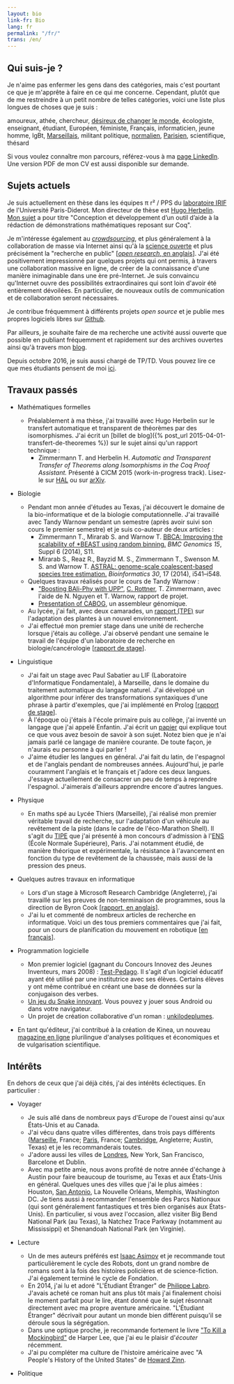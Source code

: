 ```yaml
---
layout: bio
link-fr: Bio
lang: fr
permalink: "/fr/"
trans: /en/
---
```


Qui suis-je ?
-------------

Je n'aime pas enfermer les gens dans des catégories, mais c'est
pourtant ce que je m'apprête à faire en ce qui me concerne.
Cependant, plutôt que de me restreindre à un petit nombre de telles
catégories, voici une liste plus longues de choses que je suis :

amoureux, athée, chercheur,
[désireux de changer le monde](/fr/changer-le-monde),
écologiste, enseignant,
étudiant, Européen, féministe,
Français, informaticien, jeune homme,
lgBt, [Marseillais](/fr/marseille),
militant politique, [normalien](http://www.ens.fr),
[Parisien](/fr/paris), scientifique,
thésard

Si vous voulez connaître mon parcours,
référez-vous à ma [page LinkedIn](https://fr.linkedin.com/in/theozim).
Une version PDF de mon CV est aussi disponible sur demande.

Sujets actuels
--------------

Je suis actuellement en thèse dans les équipes π r² / PPS du
[laboratoire IRIF](https://www.irif.univ-paris-diderot.fr/)
de l'Université Paris-Diderot.
Mon directeur de thèse est
[Hugo Herbelin](http://pauillac.inria.fr/~herbelin/).
[Mon sujet](/pdf/sujet-these.pdf) a pour titre
"Conception et développement d’un outil d’aide à la
rédaction de démonstrations mathématiques reposant sur Coq".

Je m'intéresse également au
[_crowdsourcing_](http://fr.wikipedia.org/wiki/Crowdsourcing), et plus généralement
à la collaboration de masse via Internet ainsi qu'à la
[science ouverte](http://fr.wikipedia.org/wiki/Science_ouverte)
et plus précisément la "recherche en public"
[[_open research_, en anglais](http://en.wikipedia.org/wiki/Open_research)].
J'ai été positivement impressionné par quelques projets qui ont
permis, à travers une collaboration massive en ligne, de créer
de la connaissance d'une manière inimaginable dans une ère pré-Internet.
Je suis convaincu qu'Internet ouvre des possibilités extraordinaires qui
sont loin d'avoir été entièrement dévoilées.
En particulier, de nouveaux outils de communication et de collaboration
seront nécessaires.

Je contribue fréquemment à différents projets _open source_ et je publie
mes propres logiciels libres sur [Github](https://github.com/Zimmi48).

Par ailleurs, je souhaite faire de ma recherche une activité aussi ouverte
que possible en publiant fréquemment et rapidement sur des archives ouvertes
ainsi qu'à travers mon [blog](/fr/blog).

Depuis octobre 2016, je suis aussi chargé de TP/TD.
Vous pouvez lire ce que mes étudiants pensent de moi [ici](/fr/enseignement).

Travaux passés
--------------

* Mathématiques formelles
	* Préalablement à ma thèse, j'ai travaillé avec Hugo Herbelin
	sur le transfert automatique et transparent de théorèmes par
	des isomorphismes. J'ai écrit un
	[billet de blog]({% post_url 2015-04-01-transfert-de-theoremes %})
	sur le sujet ainsi qu'un rapport technique :
		* Zimmermann T. and Herbelin H. *Automatic and Transparent Transfer of Theorems along Isomorphisms in the Coq Proof Assistant.*
		Présenté à CICM 2015 (work-in-progress track).
		Lisez-le sur [HAL](https://hal.archives-ouvertes.fr/hal-01152588)
		ou sur [arXiv](http://arxiv.org/abs/1505.05028).

* Biologie
	* Pendant mon année d'études au Texas,
	j'ai découvert le domaine de la bio-informatique et de la
	biologie computationnelle.
	J'ai travaillé avec Tandy Warnow pendant un semestre
	(après avoir suivi son cours le premier semestre)
	et je suis co-auteur de deux articles :
		* Zimmermann T., Mirarab S. and Warnow T.
		[BBCA: Improving the scalability of *BEAST using random binning.](http://www.biomedcentral.com/1471-2164/15/S6/S11)
		_BMC Genomics 15_, Suppl 6 (2014), S11.
		* Mirarab S., Reaz R., Bayzid M. S., Zimmermann T.,
		Swenson M. S. and Warnow T.
		[ASTRAL: genome-scale coalescent-based species tree estimation.](http://bioinformatics.oxfordjournals.org/content/30/17/i541.long)
		_Bioinformatics 30_, 17 (2014), i541–i548. 
	* Quelques travaux réalisés pour le cours de Tandy Warnow :
		* ["Boosting BAli-Phy with UPP"](/pdf/boosting-bali-phy.pdf),
		[C. Rottner](http://fr.linkedin.com/in/cecilerottner), T. Zimmermann,
		avec l'aide de N. Nguyen et T. Warnow, rapport de projet.
		* [Presentation of CABOG](/pdf/presentation-CABOG.pdf),
		un assembleur génomique.
	* Au lycée, j'ai fait, avec deux camarades,
	un [rapport (TPE)](/pdf/TPE.pdf)
	sur l'adaptation des plantes à un nouvel environnement.
	* J'ai effectué mon premier stage dans une unité de recherche
	lorsque j'étais au collège. J'ai observé pendant une semaine
	le travail de l'équipe d'un
	laboratoire de recherche en biologie/cancérologie
	[[rapport de stage](/pdf/stage-IGC.pdf)].
	
* Linguistique
	* J'ai fait un stage avec Paul Sabatier
	au LIF (Laboratoire d'Informatique Fondamentale),
	à Marseille, dans le domaine du traitement automatique
	du langage naturel.
	J'ai développé un algorithme pour inférer des transformations
	syntaxiques d'une phrase à partir d'exemples, que j'ai implémenté
	en Prolog [[rapport de stage](/pdf/stage-LIF.pdf)].
	* À l'époque où j'étais à l'école primaire puis au collège,
	j'ai inventé un langage que j'ai appelé Enfantin.
	J'ai écrit un [papier](/pdf/enfantin.pdf)
	qui explique tout ce que vous avez
	besoin de savoir à son sujet.
	Notez bien que je n'ai jamais parlé ce langage de manière courante.
	De toute façon, je n'aurais eu personne à qui parler !
	* J'aime étudier les langues en général. J'ai fait du latin, de
	l'espagnol et de l'anglais pendant de nombreuses années.
	Aujourd'hui, je parle couramment l'anglais et le français et
	j'adore ces deux langues.
	J'essaye actuellement de consacrer un peu de temps à reprendre
	l'espagnol. J'aimerais d'ailleurs
	apprendre encore d'autres langues.
	
* Physique
	* En maths spé au Lycée Thiers (Marseille), j'ai réalisé mon
	premier véritable travail de recherche, sur l'adaptation
	d'un véhicule au revêtement de la piste (dans le cadre
	de l'éco-Marathon Shell).
	Il s'agit du
	[TIPE](/pdf/TIPE.pdf) que
	j'ai présenté à mon concours d'admission à
	l'[ENS](http://www.ens.fr) (École Normale Supérieure), Paris.
	J'ai notamment étudié, de manière théorique et expérimentale,
	la résistance à l'avancement en fonction du type de revêtement
	de la chaussée, mais aussi de la pression des pneus.
	
* Quelques autres travaux en informatique
	* Lors d'un stage à Microsoft Research Cambridge (Angleterre),
	j'ai travaillé sur les preuves de non-terminaison de programmes,
	sous la direction de Byron Cook
	[[rapport, en anglais](/pdf/internship-MSRC.pdf)].
	* J'ai lu et commenté de nombreux articles de recherche en
	informatique. Voici un des tous premiers commentaires que j'ai
	fait, pour un cours de planification du mouvement en robotique
	[[en français](/pdf/planification-trajectoires.pdf)].
	
* Programmation logicielle
	* Mon premier logiciel
	(gagnant du Concours Innovez des Jeunes Inventeurs,
	mars 2008) : [Test-Pedago](/test-pedago). Il s'agit d'un
	logiciel éducatif ayant été utilisé par une institutrice
	avec ses élèves. Certains élèves y ont même contribué en
	créant une base de données sur la conjugaison des verbes.
	* [Un jeu du Snake innovant](/zimmisapps/fr). Vous pouvez
	y jouer sous Android ou dans votre navigateur.
	* Un projet de création collaborative d'un roman :
	[unkilodeplumes](http://unkilodeplumes.fr/).

* En tant qu'éditeur, j'ai contribué à la création de Kinea, un nouveau
[magazine en ligne](http://kinea.media) plurilingue d'analyses politiques
et économiques et de vulgarisation scientifique.

Intérêts
--------

En dehors de ceux que j'ai déjà cités, j'ai des intérêts éclectiques.
En particulier :

* Voyager
	* Je suis allé dans de nombreux pays d'Europe de l'ouest ainsi
	qu'aux États-Unis et au Canada.
	* J'ai vécu dans quatre villes différentes, dans trois pays
	différents ([Marseille](/fr/marseille), France; [Paris](/fr/paris), France;
	[Cambridge](/fr/cambridge), Angleterre; Austin, Texas)
	et je les recommanderais toutes.
	* J'adore aussi les villes de [Londres](/fr/londres), New York,
	San Francisco, Barcelone et Dublin.
	* Avec ma petite amie, nous avons profité de notre année d'échange
	à Austin pour faire beaucoup de tourisme, au Texas et aux États-Unis
	en général.
	Quelques unes des villes que j'ai le plus aimées :
	Houston, [San Antonio](/fr/san-antonio), La Nouvelle Orléans,
	Memphis, Washington DC.
	Je tiens aussi à recommander l'ensemble des Parcs Nationaux
	(qui sont généralement fantastiques et très bien organisés aux
	États-Unis). En particulier, si vous avez l'occasion, allez visiter
	Big Bend National Park (au Texas), la Natchez Trace Parkway
	(notamment au Mississippi) et Shenandoah National Park (en Virginie).
	
* Lecture
	* Un de mes auteurs préférés est
	[Isaac Asimov](http://fr.wikipedia.org/wiki/Isaac_Asimov)
	et je recommande tout particulièrement le cycle des Robots,
	dont un grand nombre de romans sont à la fois
	des histoires policières et de science-fiction.
    J'ai également terminé le cycle de Fondation.
	* En 2014, j'ai lu et adoré "L'Étudiant Étranger" de
	[Philippe Labro](http://fr.wikipedia.org/wiki/Philippe_Labro).
	J'avais acheté ce roman huit ans plus tôt mais j'ai finalement
	choisi le moment parfait pour le lire, étant donné que le sujet
	résonnait directement avec ma propre aventure américaine.
    "L'Étudiant Étranger" décrivait pour autant un monde bien
    différent puisqu'il se déroule sous la ségrégation.
    * Dans une optique proche, je recommande fortement le livre
    ["To Kill a Mockingbird"](http://fr.wikipedia.org/wiki/Ne_tirez_pas_sur_l%27oiseau_moqueur)
    de Harper Lee, que j'ai eu le plaisir d'*écouter* récemment.
    * J'ai pu compléter ma culture de l'histoire américaine
    avec "A People's History of the United States" de
    [Howard Zinn](http://fr.wikipedia.org/wiki/Howard_Zinn).
	
* Politique
